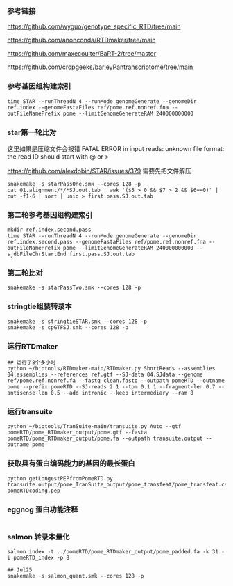 ### 参考链接

https://github.com/wyguo/genotype_specific_RTD/tree/main

https://github.com/anonconda/RTDmaker/tree/main

https://github.com/maxecoulter/BaRT-2/tree/master

https://github.com/cropgeeks/barleyPantranscriptome/tree/main

### 参考基因组构建索引

```
time STAR --runThreadN 4 --runMode genomeGenerate --genomeDir ref.index --genomeFastaFiles ref/pome.ref.nonref.fna --outFileNamePrefix pome --limitGenomeGenerateRAM 240000000000
```

### star第一轮比对

这里如果是压缩文件会报错 FATAL ERROR in input reads: unknown file format: the read ID should start with @ or >

https://github.com/alexdobin/STAR/issues/379 需要先把文件解压

```
snakemake -s starPassOne.smk --cores 128 -p
cat 01.alignment/*/*SJ.out.tab | awk '($5 > 0 && $7 > 2 && $6==0)' | cut -f1-6 | sort | uniq > first.pass.SJ.out.tab
```

### 第二轮参考基因组构建索引

```
mkdir ref.index.second.pass
time STAR --runThreadN 4 --runMode genomeGenerate --genomeDir ref.index.second.pass --genomeFastaFiles ref/pome.ref.nonref.fna --outFileNamePrefix pome --limitGenomeGenerateRAM 240000000000 --sjdbFileChrStartEnd first.pass.SJ.out.tab
```

### 第二轮比对

```
snakemake -s starPassTwo.smk --cores 128 -p
```

### stringtie组装转录本

```
snakemake -s stringtieSTAR.smk --cores 128 -p
snakemake -s cpGTFSJ.smk --cores 128 -p
```

### 运行RTDmaker

```
## 运行了8个多小时
python ~/biotools/RTDmaker-main/RTDmaker.py ShortReads --assemblies 04.assemblies --references ref.gtf --SJ-data 04.SJdata --genome ref/pome.ref.nonref.fa --fastq clean.fastq --outpath pomeRTD --outname pome --prefix pomeRTD --SJ-reads 2 1 --tpm 0.1 1 --fragment-len 0.7 --antisense-len 0.5 --add intronic --keep intermediary --ram 8
```

### 运行transuite

```
python ~/biotools/TranSuite-main/transuite.py Auto --gtf pomeRTD/pome_RTDmaker_output/pome.gtf --fasta pomeRTD/pome_RTDmaker_output/pome.fa --outpath transuite.output --outname pome
```

### 获取具有蛋白编码能力的基因的最长蛋白
```
python getLongestPEPfromPomeRTD.py transuite.output/pome_TranSuite_output/pome_transfeat/pome_transfeat.csv pomeRTDcoding.pep
```
### eggnog 蛋白功能注释

```

```


### salmon 转录本量化

```
salmon index -t ../pomeRTD/pome_RTDmaker_output/pome_padded.fa -k 31 -i pomeRTD_index -p 8

## Jul25
snakemake -s salmon_quant.smk --cores 128 -p
```
